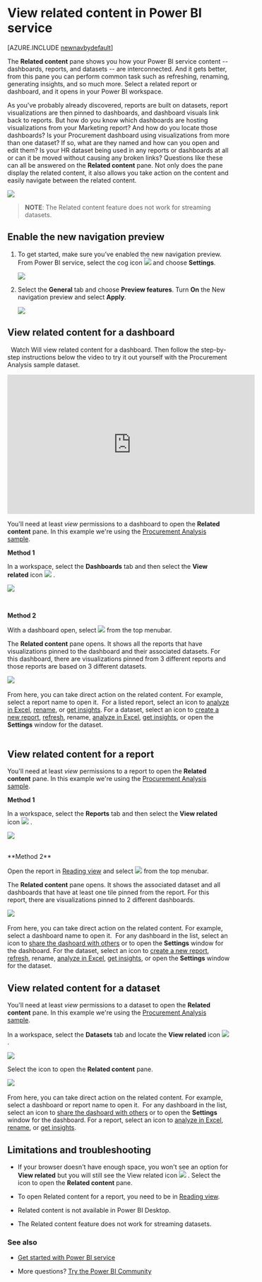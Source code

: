<properties
   pageTitle="View related content in Power BI service"
   description="Navigation made easier, view related content in dashboards, reports, and datasets"
   services="powerbi"
   documentationCenter=""
   authors="mihart"  
   manager="erikre"
   backup=""
   editor=""
   tags=""
   featuredVideoId="B2vd4MQrz4M"
   qualityFocus="no"
   qualityDate=""/>

<tags
   ms.service="powerbi"
   ms.devlang="NA"
   ms.topic="article"
   ms.tgt_pltfrm="NA"
   ms.workload="powerbi"
   ms.date="06/27/2017"
   ms.author="mihart"/>

# View related content in Power BI service

<!-- Shared newnav Include -->
[AZURE.INCLUDE [newnavbydefault](../includes/newnavbydefault.md)]

The **Related content** pane shows you how your Power BI service content -- dashboards, reports, and datasets -- are interconnected.  And it gets better, from this pane you can perform common task such as refreshing, renaming, generating insights, and so much more. Select a related report or dashboard, and it opens in your Power BI workspace.   

As you've probably already discovered, reports are built on datasets, report visualizations are then pinned to dashboards, and dashboard visuals link back to reports. But how do you know which dashboards are hosting visualizations from your Marketing report? And how do you locate those  dashboards? Is your Procurement dashboard using visualizations from more than one dataset? If so, what are they named and how can you open and edit them? Is your HR dataset being used in any reports or dashboards at all or can it be moved without causing any broken links? Questions like these can all be answered on the **Related content** pane.  Not only does the pane display the related content, it also allows you take action on the content and easily navigate between the related content.


![](media/powerbi-service-related-content/power-bi-view-related-dashboard.png)

>**NOTE**: The Related content feature does not work for streaming datasets.

## Enable the new navigation preview

1. To get started, make sure you’ve enabled the new navigation preview. From Power BI service, select the cog icon ![](media/powerbi-service-related-content/power-bi-settings-icon.png) and choose **Settings**.

    ![](media/powerbi-service-related-content/power-bi-settings-menu.png)

2. Select the **General** tab and choose **Preview features**. Turn **On** the New navigation preview and select **Apply**.

    ![](media/powerbi-service-related-content/power-bi-preview-features.png)

##   View related content for a dashboard         
 
Watch Will view related content for a dashboard. Then follow the step-by-step instructions below the video to try it out yourself with the Procurement Analysis sample dataset.

<iframe width="560" height="315" src="https://www.youtube.com/embed/B2vd4MQrz4M#t=3m05s" frameborder="0" allowfullscreen></iframe>


You'll need at least *view* permissions to a dashboard to open the **Related content** pane. In this example we're using the [Procurement Analysis sample](powerbi-sample-procurement-analysis.md).

**Method 1**

In a workspace, select the **Dashboards** tab and then select the **View related** icon ![](media/powerbi-service-related-content/power-bi-view-related-icon-new.png)  .

![](media/powerbi-service-related-content/power-bi-view-related-dash-new.png)

<br>

**Method 2**

With a dashboard open, select   ![](media/powerbi-service-related-content/power-bi-view-related-new.png) from the top menubar.

The **Related content** pane opens. It shows all the reports that have visualizations pinned to the dashboard and their associated datasets. For this dashboard, there are visualizations pinned from 3 different reports and those reports are based on 3 different datasets.

![](media/powerbi-service-related-content/power-bi-view-related-dashboard.png)
 

From here, you can take direct action on the related content.  For example, select a report name to open it.  For a listed report, select an icon to [analyze in Excel](powerbi-service-analyze-in-excel.md), [rename](powerbi-service-rename-a-report.md), or [get insights](powerbi-service-auto-insights.md). For a dataset, select an icon to [create a new report](powerbi-service-create-a-new-report.md), [refresh](powerbi-refresh-data.md), rename, [analyze in Excel](powerbi-service-analyze-in-excel.md), [get insights](powerbi-service-auto-insights.md), or open the **Settings** window for the dataset.  
 
##  View related content for a report

You'll need at least *view* permissions to a report to open the **Related content** pane. In this example we're using the [Procurement Analysis sample](powerbi-sample-procurement-analysis.md).

**Method 1**

In a workspace, select the **Reports** tab and then select the **View related** icon ![](media/powerbi-service-related-content/power-bi-view-related-icon-new.png)  .

![](media/powerbi-service-related-content/power-bi-view-related-report-new.png)


<br>
**Method 2**


Open the report in [Reading view](powerbi-service-interact-with-a-report-in-reading-view.md) and  select   ![](media/powerbi-service-related-content/power-bi-view-related-new.png) from the top menubar.

The **Related content** pane opens. It shows the associated dataset and all dashboards that have at least one tile pinned from the report. For this report, there are visualizations pinned to 2 different dashboards.

![](media/powerbi-service-related-content/power-bi-related-content-report.png)
 

From here, you can take direct action on the related content.  For example, select a dashboard name to open it.  For any dashboard in the list, select an icon to [share the dashoard with others](powerbi-service-share-unshare-dashboard.md) or to open the **Settings** window for the dashboard. For the dataset, select an icon to [create a new report](powerbi-service-create-a-new-report.md), [refresh](powerbi-refresh-data.md), rename, [analyze in Excel](powerbi-service-analyze-in-excel.md), [get insights](powerbi-service-auto-insights.md), or open the **Settings** window for the dataset.  


##  View related content for a dataset

You'll need at least *view* permissions to a dataset to open the **Related content** pane. In this example we're using the [Procurement Analysis sample](powerbi-sample-procurement-analysis.md).

In a workspace, select the **Datasets** tab and locate the **View related** icon ![](media/powerbi-service-related-content/power-bi-view-related-icon-new.png)  .

![](media/powerbi-service-related-content/power-bi-view-related-dataset-new.png)

Select the icon to open the **Related content** pane.

![](media/powerbi-service-related-content/power-bi-datasets.png)
 

From here, you can take direct action on the related content.  For example, select a dashboard or report name to open it.  For any dashboard in the list, select an icon to [share the dashoard with others](powerbi-service-share-unshare-dashboard.md) or to open the **Settings** window for the dashboard. For a report, select an icon to [analyze in Excel](powerbi-service-analyze-in-excel.md), [rename](powerbi-service-rename-a-report.md), or [get insights](powerbi-service-auto-insights.md).  


##  Limitations and troubleshooting

- If your browser doesn't have enough space, you won't see an option for **View related** but you will still see the View related icon  ![](media/powerbi-service-related-content/power-bi-view-related-icon-new.png)  . Select the icon to open the **Related content** pane.

- To open Related content for a report, you need to be in [Reading view](powerbi-service-interact-with-a-report-in-reading-view.md).

- Related content is not available in Power BI Desktop.

- The Related content feature does not work for streaming datasets.

### See also

-  [Get started with Power BI service](powerbi-service-get-started.md)

- More questions? [Try the Power BI Community](http://community.powerbi.com/)
